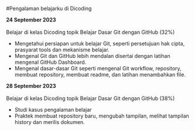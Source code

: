 #Pengalaman belajarku di Dicoding

**24 September 2023**<br>  
Belajar di kelas Dicoding topik Belajar Dasar Git dengan GitHub (32%)
* Mengetahui persiapan untuk belajar Git, seperti persetujuan hak cipta, prasyarat tools dan mekanisme belajar.
* Mengenal Git dan GitHub lebih mendalan disertai dengan latihan mengenal GitHub Dashboard.
* Mengenal dasar-dasar Git seperti mengenal Git workflow, repository, membuat repository, membuat readme, dan latihan menambahkan file.

**28 September 2023**<br>  
Belajar di kelas Dicoding topik Belajar Dasar Git dengan GitHub (38%)
* Studi kasus pengalaman belajar
* Praktek membuat repository baru, mengubah tampilan, melihat tampilan history dan merilis dokumen.
